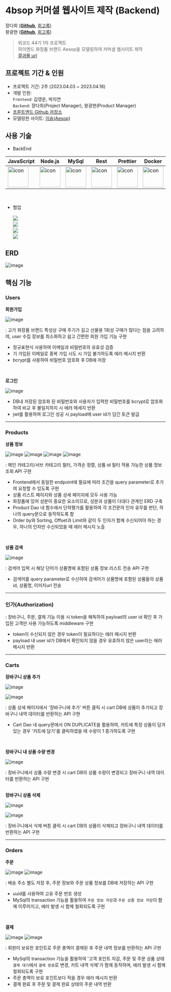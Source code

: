# 4bsop 커머셜 웹사이트 제작 (Backend)
장다희 ([**Github**](https://github.com/walwald), [회고록](https://walwaldev.tistory.com/49))<br>
왕광현 ([**Github**](https://github.com/), [회고록](https://khwang24.tistory.com/14))<br>
> 위코드 44기 1차 프로젝트 <br>
> 하이엔드 화장품 브랜드 Aesop을 모델링하여 커머셜 웹사이트 제작<br>
[결과물 url](http://s3-hosting-kimyoungwoon.s3-website.ap-northeast-2.amazonaws.com/)

## 프로젝트 기간 & 인원
* 프로젝트 기간: 2주 (2023.04.03 ~ 2023.04.16)   
* 개발 인원:  
  `Frontend`: 김영운, 박지연 <br>
  `Backend`: 장다희(Project Manager), 왕광현(Product Manager) <br>
* [프론트엔드 Github 저장소](https://github.com/wecode-bootcamp-korea/44-1st-four-branch-frontend)
* 모델링한 사이트: [이솝(Aesop)](https://www.aesop.com/kr/)
 
 ## 사용 기술

* BackEnd   

 |JavaScript|Node.js|MySql|Rest|Prettier|Docker|AWS|
|---|---|---|---|---|---|---|
|<div style="display: flex; align-items: flex-start;"><img src="https://techstack-generator.vercel.app/js-icon.svg" alt="icon" width="65" height="65" /></div>| <div style="display: flex; align-items: flex-start;"><img src="https://techstack-generator.vercel.app/nginx-icon.svg" alt="icon" width="65" height="65" /></div>| <div style="display: flex; align-items: flex-start;"><img src="https://techstack-generator.vercel.app/mysql-icon.svg" alt="icon" width="65" height="65" /></div>|<div style="display: flex; align-items: flex-start;"><img src="https://techstack-generator.vercel.app/restapi-icon.svg" alt="icon" width="65" height="65" /></div>|<div style="display: flex; align-items: flex-start;"><img src="https://techstack-generator.vercel.app/prettier-icon.svg" alt="icon" width="65" height="65" /></div>|<div style="display: flex; align-items: flex-start;"><img src="https://techstack-generator.vercel.app/docker-icon.svg" alt="icon" width="65" height="65" /></div>|<div style="display: flex; align-items: flex-start;"><img src="https://techstack-generator.vercel.app/aws-icon.svg" alt="icon" width="65" height="65" /></div>|
<br>

* 협업 <br><br>
<img src="https://img.shields.io/badge/github-181717?style=for-the-badge&logo=github&logoColor=white"> <br>
<img src="https://img.shields.io/badge/trello-0055cc?style=for-the-badge&logo=trello&logoColor=yellow"> <br>
<img src="https://img.shields.io/badge/slack-4A154B?style=for-the-badge&logo=Slack&logoColor=wihte"> <br>
<img src="https://img.shields.io/badge/notion-000000?style=for-the-badge&logo=notion&logoColor=white"> <br>

 ## ERD
 
![image](https://user-images.githubusercontent.com/120387100/233080857-d5912540-1add-4c1d-aa7f-048d97d52026.png)

 ## 핵심 기능
 
 ### Users
 
 **회원가입**
 
 ![image](https://user-images.githubusercontent.com/120387100/233130362-68af441f-5992-4719-bc03-48cd543a8711.png)
 
 : 고가 화장품 브랜드 특성상 구매 주기가 길고 선물용 1회성 구매가 많다는 점을 고려하여, user 수집 정보를 최소화하고 쉽고 간편한 회원 가입 기능 구현
 - 정규표현식 사용하여 이메일과 비밀번호의 유효성 검증
 - 기 가입된 이메일로 중복 가입 시도 시 가입 불가하도록 에러 메시지 반환
 - bcrypt를 사용하여 비밀번호 암호화 후 DB에 저장
<br> 

 **로그인**
 
![image](https://user-images.githubusercontent.com/120387100/233130405-6b5bf0ed-6f61-4cdc-9957-0603b8e25b4a.png)

 - DB내 저장된 암호화 된 비밀번호와 사용자가 입력한 비밀번호를 bcrypt로 암호화하여 비교 후 불일치하지 시 에러 메세지 반환 
 - jwt를 활용하여 로그인 성공 시 payload에 user id가 담긴 토큰 발급

***
 
 ### Products

 **상품 정보** 
  
![image](https://user-images.githubusercontent.com/120387100/233131367-a349f24d-f75d-429f-9158-7b4dfa8e147a.png)
![image](https://user-images.githubusercontent.com/120387100/233131390-f4d465d4-f806-4174-bfd1-8b8f5f4744d2.png)
![image](https://user-images.githubusercontent.com/120387100/233131416-2b3529d5-e080-4f50-9f9f-ed494d101c01.png)
![image](https://user-images.githubusercontent.com/120387100/233132070-5c251208-72a1-4a47-ada9-61a4384437e8.png)

 : 메인 카테고리/서브 카테고리 필터, 가격순 정렬, 상품 id 필터 적용 가능한 상품 정보 조회 API 구현
 - Frontend에서 동일한 endpoint에 필요에 따라 조건을 query parameter로 추가여 요청할 수 있도록 구현
 - 상품 리스트 페이지와 상품 상세 페이지에 모두 사용 가능
 - 화장품에 있어 성분이 중요한 요소이므로, 성분과 상품이 다대다 관계인 ERD 구축
 - Product Dao 내 함수에서 단락평가를 활용하여 각 조건문의 인자 유무를 판단, 하나의 query문으로 동작하도록 함
 - Order by와 Sorting, Offset과 Limit와 같이 두 인자가 함께 수신되어야 하는 경우, 하나의 인자만 수신되었을 때 에러 메시지 노출
<br>

**상품 검색**

![image](https://user-images.githubusercontent.com/120387100/233131707-1717bbf3-4e15-45e6-8c02-fda2069340af.png)

 : 검색어 입력 시 해당 단어가 상품명에 포함된 상품 정보 리스트 전송 API 구현
 - 검색어를 query parameter로 수신하여 검색어가 상품명에 포함된 상품들의 상품 id, 상품명, 이미지url 전송 
***
### 인가(Authorization)
: 장바구니, 주문, 결제 기능 이용 시 token을 해독하여 payload의 user id 확인 후 가입된 고객만 사용 가능하도록 middleware 구현
- token이 수신되지 않은 경우 token이 필요하다는 에러 메시지 반환
- payload 내 user id가 DB에서 확인되지 않을 경우 유효하지 않은 user라는 에러 메시지 반환
***
### Carts

**장바구니 상품 추가**

![image](https://user-images.githubusercontent.com/120387100/233132301-3e610122-ba96-481d-918e-f0107bf53d7e.png)

![image](https://user-images.githubusercontent.com/120387100/233133239-4255f179-2d67-41a7-b5d2-c7c481fbc39d.png)

: 상품 상세 페이지에서 '장바구니에 추가' 버튼 클릭 시 cart DB에 상품이 추가되고 장바구니 내역 데이터를 반환하는 API 구현
- Cart Dao 내 query문에서 ON DUPLICATE을 활용하여, 카트에 특정 상품이 담겨있는 경우 '카트에 담기'를 클릭하였을 때 수량이 1 증가하도록 구현
<br>

**장바구니 내 상품 수량 변경**

![image](https://user-images.githubusercontent.com/120387100/233133400-08bf4ff8-9f3d-44ee-afc9-7b508cdb9b36.png)


: 장바구니에서 상품 수량 변경 시 cart DB의 상품 수량이 변경되고 장바구니 내역 데이터를 반환하는 API 구현
<br><br>

**장바구니 상품 삭제**

![image](https://user-images.githubusercontent.com/120387100/233133271-1f133a53-abeb-49e3-9e51-e72904539118.png)

![image](https://user-images.githubusercontent.com/120387100/233133602-47bf7e6b-5042-411b-83af-dda58d08f8fe.png)

: 장바구니에서 삭제 버튼 클릭 시 cart DB의 상품이 삭제되고 장바구니 내역 데이터를 반환하는 API 구현
***

### Orders
**주문**

![image](https://user-images.githubusercontent.com/120387100/233134954-fbd62c3f-09bd-48cc-8c02-db69ab90607d.png)
![image](https://user-images.githubusercontent.com/120387100/233135394-8e089560-a7c7-4bf5-bb7e-dc891c19df2f.png)

: 배송 주소 별도 저장 후, 주문 정보와 주문 상품 정보를 DB에 저장하는 API 구현
- uuid를 사용하여 고유 주문 번호 생성
- MySql의 transaction 기능을 활용하여 `주문 정보 저장`과 `주문 상품 정보 저장`이 함께 이루어지고, 에러 발생 시 함께 철회되도록 구현
<br>

**결제**

![image](https://user-images.githubusercontent.com/120387100/233135433-974e157e-5517-4c4e-8ae3-8be6ad1e885b.png)
![image](https://user-images.githubusercontent.com/120387100/233135468-f971555b-eb8e-495c-bcdb-4d58842bfa4a.png)

: 회원이 보유한 포인트로 주문 총액이 결제된 후 주문 내역 정보를 반환하는 API 구현
- MySql의 transaction 기능을 활용하여 '고객 포인트 차감, 주문 및 주문 상품 상태 `결제 대기`에서 `결제 완료`로 변경, 카트 내역 삭제'가 함께 동작하며, 에러 발생 시 함께 철회되도록 구현
- 주문 총액이 보유 포인트보다 적을 경우 에러 메시지 반환
- 결제 완료 후 주문 및 결제 완료 상태의 주문 내역 반환
